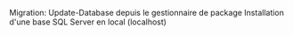 Migration: Update-Database depuis le gestionnaire de package 
Installation d'une base SQL Server en local (localhost)
